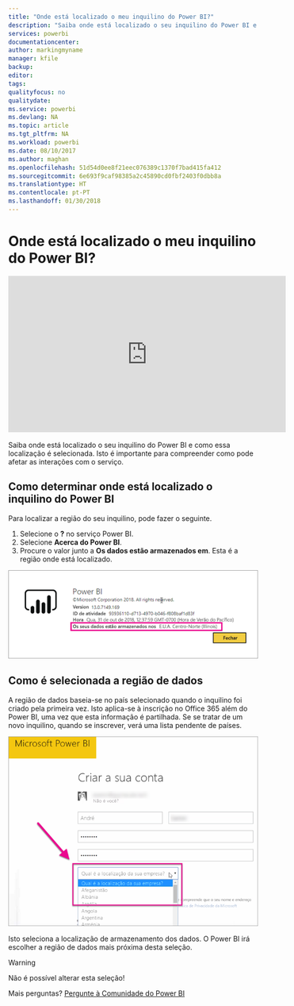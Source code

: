 ```yaml
---
title: "Onde está localizado o meu inquilino do Power BI?"
description: "Saiba onde está localizado o seu inquilino do Power BI e como essa localização é selecionada. Isto é importante para compreender como pode afetar as interações com o serviço."
services: powerbi
documentationcenter: 
author: markingmyname
manager: kfile
backup: 
editor: 
tags: 
qualityfocus: no
qualitydate: 
ms.service: powerbi
ms.devlang: NA
ms.topic: article
ms.tgt_pltfrm: NA
ms.workload: powerbi
ms.date: 08/10/2017
ms.author: maghan
ms.openlocfilehash: 51d54d0ee8f21eec076389c1370f7bad415fa412
ms.sourcegitcommit: 6e693f9caf98385a2c45890cd0fbf2403f0dbb8a
ms.translationtype: HT
ms.contentlocale: pt-PT
ms.lasthandoff: 01/30/2018
---
```

# <a name="where-is-my-power-bi-tenant-located"></a>Onde está localizado o meu inquilino do Power BI?
<iframe width="560" height="315" src="https://www.youtube.com/embed/0fOxaHJPvdM?showinfo=0" frameborder="0" allowfullscreen></iframe>

Saiba onde está localizado o seu inquilino do Power BI e como essa localização é selecionada. Isto é importante para compreender como pode afetar as interações com o serviço.

## <a name="how-to-determine-where-your-power-bi-tenant-is-located"></a>Como determinar onde está localizado o inquilino do Power BI
Para localizar a região do seu inquilino, pode fazer o seguinte.

1. Selecione o **?** no serviço Power BI.
2. Selecione **Acerca do Power BI**.
3. Procure o valor junto a **Os dados estão armazenados em**. Esta é a região onde está localizado.

![](media/service-admin-where-is-my-tenant-located/power-bi-data-region.png)

## <a name="how-the-data-region-is-selected"></a>Como é selecionada a região de dados
A região de dados baseia-se no país selecionado quando o inquilino foi criado pela primeira vez. Isto aplica-se à inscrição no Office 365 além do Power BI, uma vez que esta informação é partilhada. Se se tratar de um novo inquilino, quando se inscrever, verá uma lista pendente de países.

![](media/service-admin-where-is-my-tenant-located/sign-up-country-selection.png)

Isto seleciona a localização de armazenamento dos dados. O Power BI irá escolher a região de dados mais próxima desta seleção.

> [!WARNING]
> Não é possível alterar esta seleção!
> 
> 

Mais perguntas? [Pergunte à Comunidade do Power BI](http://community.powerbi.com/)

